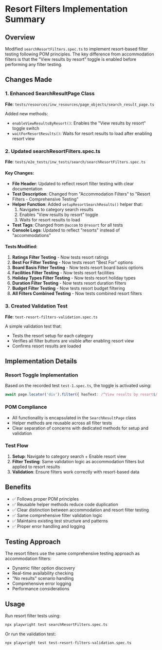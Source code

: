 # Resort Filters Implementation Summary

## Overview
Modified `searchResortFilters.spec.ts` to implement resort-based filter testing following POM principles. The key difference from accommodation filters is that the "View results by resort" toggle is enabled before performing any filter testing.

## Changes Made

### 1. Enhanced SearchResultPage Class
**File**: `tests/resources/inw_resources/page_objects/search_result_page.ts`

Added new methods:
- `enableViewResultsByResort()`: Enables the "View results by resort" toggle switch
- `waitForResortResults()`: Waits for resort results to load after enabling resort view

### 2. Updated searchResortFilters.spec.ts
**File**: `tests/e2e_tests/inw_tests/search/searchResortFilters.spec.ts`

#### Key Changes:
- **File Header**: Updated to reflect resort filter testing with clear documentation
- **Test Description**: Changed from "Accommodation Filters" to "Resort Filters - Comprehensive Testing"
- **Helper Function**: Added `setupResortSearchResults()` helper that:
  1. Navigates to category search results
  2. Enables "View results by resort" toggle
  3. Waits for resort results to load
- **Test Tags**: Changed from `@accom` to `@resort` for all tests
- **Console Logs**: Updated to reflect "resorts" instead of "accommodations"

#### Tests Modified:
1. **Ratings Filter Testing** - Now tests resort ratings
2. **Best For Filter Testing** - Now tests resort "Best For" options
3. **Board Basis Filter Testing** - Now tests resort board basis options
4. **Facilities Filter Testing** - Now tests resort facilities
5. **Holiday Types Filter Testing** - Now tests resort holiday types
6. **Duration Filter Testing** - Now tests resort duration filters
7. **Budget Filter Testing** - Now tests resort budget filtering
8. **All Filters Combined Testing** - Now tests combined resort filters

### 3. Created Validation Test
**File**: `test-resort-filters-validation.spec.ts`

A simple validation test that:
- Tests the resort setup for each category
- Verifies all filter buttons are visible after enabling resort view
- Confirms resort results are loaded

## Implementation Details

### Resort Toggle Implementation
Based on the recorded test `test-1.spec.ts`, the toggle is activated using:
```typescript
await page.locator('div').filter({ hasText: /^View results by resort$/ }).locator('label').click();
```

### POM Compliance
- All functionality is encapsulated in the `SearchResultPage` class
- Helper methods are reusable across all filter tests
- Clear separation of concerns with dedicated methods for setup and validation

### Test Flow
1. **Setup**: Navigate to category search + Enable resort view
2. **Filter Testing**: Same validation logic as accommodation filters but applied to resort results
3. **Validation**: Ensure filters work correctly with resort-based data

## Benefits
- ✅ Follows proper POM principles
- ✅ Reusable helper methods reduce code duplication
- ✅ Clear distinction between accommodation and resort filter testing
- ✅ Same comprehensive filter validation logic
- ✅ Maintains existing test structure and patterns
- ✅ Proper error handling and logging

## Testing Approach
The resort filters use the same comprehensive testing approach as accommodation filters:
- Dynamic filter option discovery
- Real-time availability checking
- "No results" scenario handling
- Comprehensive error logging
- Performance considerations

## Usage
Run resort filter tests using:
```bash
npx playwright test searchResortFilters.spec.ts
```

Or run the validation test:
```bash
npx playwright test test-resort-filters-validation.spec.ts
```
